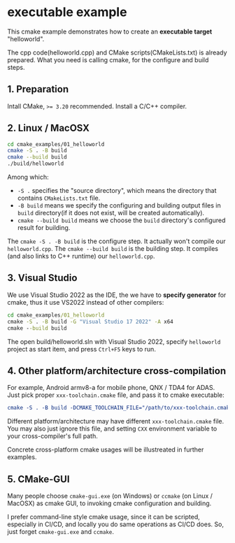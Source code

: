 # executable example

This cmake example demonstrates how to create an **executable target** "helloworld".

The cpp code(helloworld.cpp) and CMake scripts(CMakeLists.txt) is already prepared. What you need is calling cmake, for the configure and build steps.

## 1. Preparation
Intall CMake, `>= 3.20` recommended.
Install a C/C++ compiler.

## 2. Linux / MacOSX
```bash
cd cmake_examples/01_helloworld
cmake -S . -B build
cmake --build build
./build/helloworld
```
Among which:
- `-S .` specifies the "source directory", which means the directory that contains `CMakeLists.txt` file.
- `-B build` means we specify the configuring and building output files in `build` directory(if it does not exist, will be created automatically).
- `cmake --build build` means we choose the `build` directory's configured result for building.

The `cmake -S . -B build` is the configure step. It actually won't compile our `helloworld.cpp`.
The `cmake --build build` is the building step. It compiles (and also links to C++ runtime) our `helloworld.cpp`.

## 3. Visual Studio
We use Visual Studio 2022 as the IDE, the we have to **specify generator** for cmake, thus it use VS2022 instead of other compilers:

```cmd
cd cmake_examples/01_helloworld
cmake -S . -B build -G "Visual Studio 17 2022" -A x64
cmake --build build
```
The open build/helloworld.sln with Visual Studio 2022, specify `helloworld` project as start item, and press `Ctrl+F5` keys to run.

## 4. Other platform/architecture cross-compilation
For example, Android armv8-a for mobile phone, QNX / TDA4 for ADAS. Just pick proper `xxx-toolchain.cmake` file, and pass it to cmake executable:
```cmake
cmake -S . -B build -DCMAKE_TOOLCHAIN_FILE="/path/to/xxx-toolchain.cmake"
```

Different platform/architecture may have different `xxx-toolchain.cmake` file. You may also just ignore this file, and setting `CXX` environment variable to your cross-compiler's full path.

Concrete cross-platform cmake usages will be illustreated in further examples.

## 5. CMake-GUI
Many people choose `cmake-gui.exe` (on Windows) or `ccmake` (on Linux / MacOSX) as cmake GUI, to invoking cmake configuration and building.

I prefer command-line style cmake usage, since it can be scripted, especially in CI/CD, and locally you do same operations as CI/CD does. So, just forget `cmake-gui.exe` and `ccmake`.